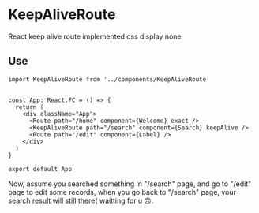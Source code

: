 # KeepAliveRoute

React keep alive route implemented css display none

## Use

```reacttypescript
import KeepAliveRoute from '../components/KeepAliveRoute'


const App: React.FC = () => {
  return (
    <div className="App">
      <Route path="/home" component={Welcome} exact />
      <KeepAliveRoute path="/search" component={Search} keepAlive />
      <Route path="/edit" component={Label} />
    </div>
  )
}

export default App
```

Now, assume you searched something in "/search" page, and go to "/edit" page to edit some records, when you go back to "/search" page, your search result will still there( waitting for u 🙃.
